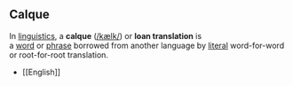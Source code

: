 ## Calque
In [linguistics](https://en.wikipedia.org/wiki/Linguistics "Linguistics"), a **calque** ([/kælk/](https://en.wikipedia.org/wiki/Help:IPA/English "Help:IPA/English")) or **loan translation** is a [word](https://en.wikipedia.org/wiki/Word "Word") or [phrase](https://en.wikipedia.org/wiki/Phrase "Phrase") borrowed from another language by [literal](https://en.wikipedia.org/wiki/Literal_translation "Literal translation") word-for-word or root-for-root translation.

- [[English]]